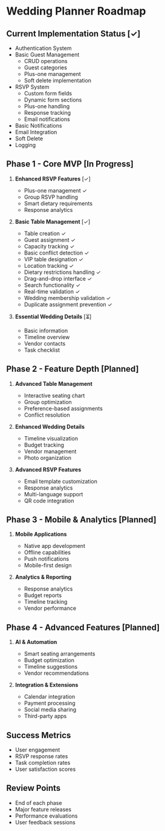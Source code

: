 # Wedding Planner Roadmap

## Current Implementation Status [✓]
- Authentication System
- Basic Guest Management
  - CRUD operations
  - Guest categories
  - Plus-one management
  - Soft delete implementation
- RSVP System
  - Custom form fields
  - Dynamic form sections
  - Plus-one handling
  - Response tracking
  - Email notifications
- Basic Notifications
- Email Integration
- Soft Delete
- Logging

## Phase 1 - Core MVP [In Progress]
1. **Enhanced RSVP Features** [✓]
   - Plus-one management ✓
   - Group RSVP handling
   - Smart dietary requirements
   - Response analytics

2. **Basic Table Management** [✓]
   - Table creation ✓
   - Guest assignment ✓
   - Capacity tracking ✓
   - Basic conflict detection ✓
   - VIP table designation ✓
   - Location tracking ✓
   - Dietary restrictions handling ✓
   - Drag-and-drop interface ✓
   - Search functionality ✓
   - Real-time validation ✓
   - Wedding membership validation ✓
   - Duplicate assignment prevention ✓

3. **Essential Wedding Details** [⏳]
   - Basic information
   - Timeline overview
   - Vendor contacts
   - Task checklist

## Phase 2 - Feature Depth [Planned]
1. **Advanced Table Management**
   - Interactive seating chart
   - Group optimization
   - Preference-based assignments
   - Conflict resolution

2. **Enhanced Wedding Details**
   - Timeline visualization
   - Budget tracking
   - Vendor management
   - Photo organization

3. **Advanced RSVP Features**
   - Email template customization
   - Response analytics
   - Multi-language support
   - QR code integration

## Phase 3 - Mobile & Analytics [Planned]
1. **Mobile Applications**
   - Native app development
   - Offline capabilities
   - Push notifications
   - Mobile-first design

2. **Analytics & Reporting**
   - Response analytics
   - Budget reports
   - Timeline tracking
   - Vendor performance

## Phase 4 - Advanced Features [Planned]
1. **AI & Automation**
   - Smart seating arrangements
   - Budget optimization
   - Timeline suggestions
   - Vendor recommendations

2. **Integration & Extensions**
   - Calendar integration
   - Payment processing
   - Social media sharing
   - Third-party apps

## Success Metrics
- User engagement
- RSVP response rates
- Task completion rates
- User satisfaction scores

## Review Points
- End of each phase
- Major feature releases
- Performance evaluations
- User feedback sessions